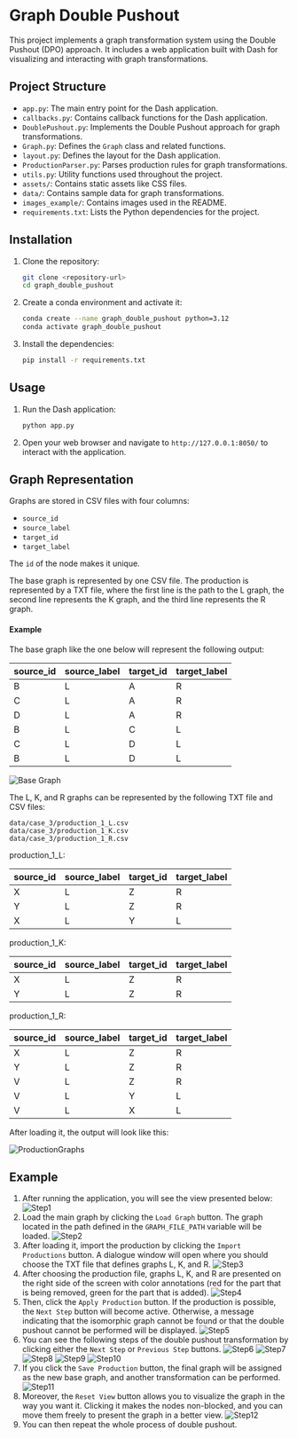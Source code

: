 # Graph Double Pushout

This project implements a graph transformation system using the Double Pushout (DPO) approach. It includes a web application built with Dash for visualizing and interacting with graph transformations.

## Project Structure

- `app.py`: The main entry point for the Dash application.
- `callbacks.py`: Contains callback functions for the Dash application.
- `DoublePushout.py`: Implements the Double Pushout approach for graph transformations.
- `Graph.py`: Defines the `Graph` class and related functions.
- `layout.py`: Defines the layout for the Dash application.
- `ProductionParser.py`: Parses production rules for graph transformations.
- `utils.py`: Utility functions used throughout the project.
- `assets/`: Contains static assets like CSS files.
- `data/`: Contains sample data for graph transformations.
- `images_example/`: Contains images used in the README.
- `requirements.txt`: Lists the Python dependencies for the project.

## Installation

1. Clone the repository:
    ```sh
    git clone <repository-url>
    cd graph_double_pushout
    ```

2. Create a conda environment and activate it:
    ```sh
    conda create --name graph_double_pushout python=3.12
    conda activate graph_double_pushout
    ```

3. Install the dependencies:
    ```sh
    pip install -r requirements.txt
    ```

## Usage

1. Run the Dash application:
    ```sh
    python app.py
    ```

2. Open your web browser and navigate to `http://127.0.0.1:8050/` to interact with the application.

## Graph Representation

Graphs are stored in CSV files with four columns:
- `source_id`
- `source_label`
- `target_id`
- `target_label`

The `id` of the node makes it unique.

The base graph is represented by one CSV file. The production is represented by a TXT file, where the first line is the path to the L graph, the second line represents the K graph, and the third line represents the R graph.

#### Example

The base graph like the one below will represent the following output:

| source_id   | source_label   | target_id   | target_label   |
|:------------|:---------------|:------------|:---------------|
| B           | L              | A           | R              |
| C           | L              | A           | R              |
| D           | L              | A           | R              |
| B           | L              | C           | L              |
| C           | L              | D           | L              |
| B           | L              | D           | L              |

![Base Graph](./images_example/base_graph.png)

The L, K, and R graphs can be represented by the following TXT file and CSV files:

```
data/case_3/production_1_L.csv
data/case_3/production_1_K.csv
data/case_3/production_1_R.csv
```

production_1_L:

| source_id   | source_label   | target_id   | target_label   |
|:------------|:---------------|:------------|:---------------|
| X           | L              | Z           | R              |
| Y           | L              | Z           | R              |
| X           | L              | Y           | L              |

production_1_K:

| source_id   | source_label   | target_id   | target_label   |
|:------------|:---------------|:------------|:---------------|
| X           | L              | Z           | R              |
| Y           | L              | Z           | R              |

production_1_R:

| source_id   | source_label   | target_id   | target_label   |
|:------------|:---------------|:------------|:---------------|
| X           | L              | Z           | R              |
| Y           | L              | Z           | R              |
| V           | L              | Z           | R              |
| V           | L              | Y           | L              |
| V           | L              | X           | L              |

After loading it, the output will look like this:

![ProductionGraphs](./images_example/production_graphs.png)

## Example

1. After running the application, you will see the view presented below: ![Step1](./images_example/step1.png)
2. Load the main graph by clicking the `Load Graph` button. The graph located in the path defined in the `GRAPH_FILE_PATH` variable will be loaded. ![Step2](./images_example/step2.png)
3. After loading it, import the production by clicking the `Import Productions` button. A dialogue window will open where you should choose the TXT file that defines graphs L, K, and R. ![Step3](./images_example/step3.png)
4. After choosing the production file, graphs L, K, and R are presented on the right side of the screen with color annotations (red for the part that is being removed, green for the part that is added). ![Step4](./images_example/step4.png)
5. Then, click the `Apply Production` button. If the production is possible, the `Next Step` button will become active. Otherwise, a message indicating that the isomorphic graph cannot be found or that the double pushout cannot be performed will be displayed. ![Step5](./images_example/step5.png)
6. You can see the following steps of the double pushout transformation by clicking either the `Next Step` or `Previous Step` buttons. ![Step6](./images_example/step6.png) ![Step7](./images_example/step7.png) ![Step8](./images_example/step8.png) ![Step9](./images_example/step9.png) ![Step10](./images_example/step10.png)
7. If you click the `Save Production` button, the final graph will be assigned as the new base graph, and another transformation can be performed. ![Step11](./images_example/step11.png)
8. Moreover, the `Reset View` button allows you to visualize the graph in the way you want it. Clicking it makes the nodes non-blocked, and you can move them freely to present the graph in a better view. ![Step12](./images_example/step12.png)
9. You can then repeat the whole process of double pushout.